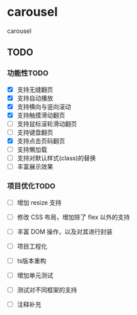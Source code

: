 # carousel
carousel

## TODO

### 功能性TODO

- [x] 支持无缝翻页
- [x] 支持自动播放
- [x] 支持横向与竖向滚动
- [x] 支持触摸滑动翻页
- [ ] 支持鼠标滚轮滑动翻页
- [ ] 支持键盘翻页
- [x] 支持点击页码翻页
- [ ] 支持懒加载
- [ ] 支持对默认样式(class)的替换
- [ ] 丰富展示效果

### 项目优化TODO

- [ ] 增加 resize 支持
- [ ] 修改 CSS 布局，增加除了 flex 以外的支持
- [ ] 丰富 DOM 操作，以及对其进行封装
- [ ] 项目工程化
- [ ] ts版本重构
- [ ] 增加单元测试
- [ ] 测试对不同框架的支持
- [ ] 注释补充

